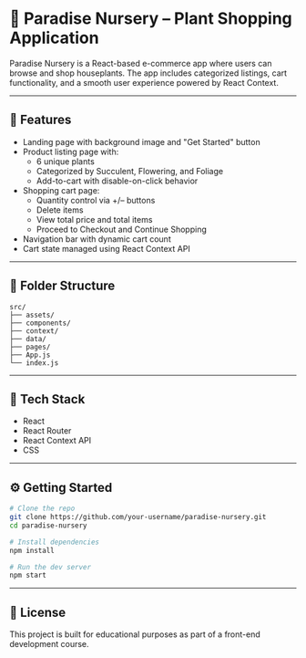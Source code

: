 # 🌿 Paradise Nursery – Plant Shopping Application

Paradise Nursery is a React-based e-commerce app where users can browse and shop houseplants. The app includes categorized listings, cart functionality, and a smooth user experience powered by React Context.

---

## 🚀 Features

- Landing page with background image and "Get Started" button
- Product listing page with:
  - 6 unique plants
  - Categorized by Succulent, Flowering, and Foliage
  - Add-to-cart with disable-on-click behavior
- Shopping cart page:
  - Quantity control via +/– buttons
  - Delete items
  - View total price and total items
  - Proceed to Checkout and Continue Shopping
- Navigation bar with dynamic cart count
- Cart state managed using React Context API

---

## 📁 Folder Structure

```
src/
├── assets/
├── components/
├── context/
├── data/
├── pages/
├── App.js
└── index.js
```

---

## 🧰 Tech Stack

- React
- React Router
- React Context API
- CSS

---

## ⚙️ Getting Started

```bash
# Clone the repo
git clone https://github.com/your-username/paradise-nursery.git
cd paradise-nursery

# Install dependencies
npm install

# Run the dev server
npm start
```

---

## 📜 License

This project is built for educational purposes as part of a front-end development course.
